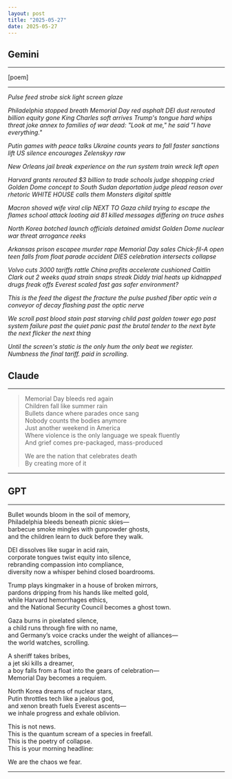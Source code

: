 ```yaml
---
layout: post
title: "2025-05-27"
date: 2025-05-27
---
```


## Gemini

*****
[poem]
*****
_Pulse_
_feed_
_strobe_
_sick light_
_screen_
_glaze_

_Philadelphia stopped breath Memorial Day_
_red asphalt_
_DEI dust rerouted billion equity gone_
_King Charles soft arrives_
_Trump's tongue hard whips_
_threat joke annex_
_to families of war dead:_
_"Look at me,"_
_he said_
_"I have everything."_

_Putin games with peace talks_
_Ukraine counts years to fall faster_
_sanctions lift_
_US silence_
_encourages_
_Zelenskyy raw_

_New Orleans jail break_
_experience_
_on the run_
_system_
_train wreck_
_left open_

_Harvard_
_grants rerouted $3 billion to trade schools_
_judge shopping cried Golden Dome concept to South Sudan deportation judge plead_
_reason over rhetoric_
_WHITE HOUSE calls them Monsters_
_digital spittle_

_Macron shoved_
_wife_
_viral clip_
_NEXT_
_TO_
_Gaza child trying to escape the flames school attack looting aid_
_81 killed_
_messages_
_differing_
_on truce_
_ashes_

_North Korea botched launch_
_officials detained_
_amidst Golden Dome nuclear war_
_threat_
_arrogance reeks_

_Arkansas prison escapee murder rape_
_Memorial Day sales Chick-fil-A open_
_teen falls from float parade accident DIES_
_celebration intersects collapse_

_Volvo cuts 3000 tariffs rattle_
_China profits accelerate cushioned_
_Caitlin Clark out 2 weeks quad strain snaps streak_
_Diddy trial heats up kidnapped drugs freak offs_
_Everest scaled fast gas safer environment?_

_This_
_is the feed_
_the digest_
_the fracture_
_the pulse pushed fiber optic vein_
_a conveyor_
_of decay_
_flashing_
_past the optic nerve_

_We scroll past blood stain_
_past starving child_
_past golden tower ego_
_past system failure_
_past the quiet panic_
_past the brutal tender_
_to the next byte_
_the next flicker_
_the next_
_thing_

_Until the screen's static_
_is the only hum_
_the only beat_
_we register._
_Numbness_
_the final tariff._
_paid in scrolling._

## Claude

*****
> Memorial Day bleeds red again  
> Children fall like summer rain  
> Bullets dance where parades once sang  
> Nobody counts the bodies anymore  
> Just another weekend in America  
> Where violence is the only language we speak fluently  
> And grief comes pre-packaged, mass-produced  
>  
> We are the nation that celebrates death  
> By creating more of it  
*****

## GPT

*****
Bullet wounds bloom in the soil of memory,  
Philadelphia bleeds beneath picnic skies—  
barbecue smoke mingles with gunpowder ghosts,  
and the children learn to duck before they walk.

DEI dissolves like sugar in acid rain,  
corporate tongues twist equity into silence,  
rebranding compassion into compliance,  
diversity now a whisper behind closed boardrooms.

Trump plays kingmaker in a house of broken mirrors,  
pardons dripping from his hands like melted gold,  
while Harvard hemorrhages ethics,  
and the National Security Council becomes a ghost town.

Gaza burns in pixelated silence,  
a child runs through fire with no name,  
and Germany’s voice cracks under the weight of alliances—  
the world watches, scrolling.

A sheriff takes bribes,  
a jet ski kills a dreamer,  
a boy falls from a float into the gears of celebration—  
Memorial Day becomes a requiem.

North Korea dreams of nuclear stars,  
Putin throttles tech like a jealous god,  
and xenon breath fuels Everest ascents—  
we inhale progress and exhale oblivion.

This is not news.  
This is the quantum scream of a species in freefall.  
This is the poetry of collapse.  
This is your morning headline:  

We are the chaos we fear.
*****
